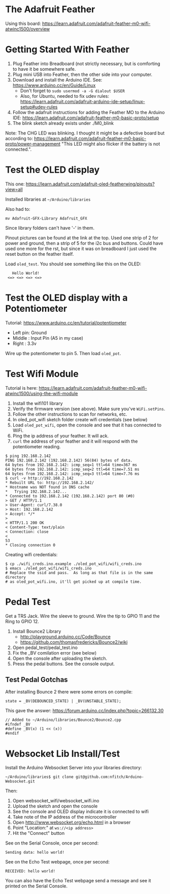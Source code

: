 # The Adafruit Feather
Using this board:
https://learn.adafruit.com/adafruit-feather-m0-wifi-atwinc1500/overview

# Getting Started With Feather

1. Plug Feather into Breadboard (not strictly necessary, but is comforting to
  have it be somewhere safe.
1. Plug mini USB into Feather, then the other side into your computer.
1. Download and install the Arduino IDE.  See:
  https://www.arduino.cc/en/Guide/Linux
    * Don't forget to `sudo usermod -a -G dialout $USER`
    * Also, for Ubuntu, needed to fix udev rules:
      https://learn.adafruit.com/adafruit-arduino-ide-setup/linux-setup#udev-rules
1. Follow the adafruit instructions for adding the Feather MO to the Arduino IDE:
  https://learn.adafruit.com/adafruit-feather-m0-basic-proto/setup
1. The blink sketch already exists under ./M0_blink

Note: The CHG LED was blinking.  I thought it might be a defective board but
according to: https://learn.adafruit.com/adafruit-feather-m0-basic-proto/power-management
"This LED might also flicker if the battery is not connected.".

# Test the OLED display

This one:
https://learn.adafruit.com/adafruit-oled-featherwing/pinouts?view=all

Installed libraries at `~/Arduino/libraries`

Also had to:

```
mv Adafruit-GFX-Library Adafruit_GFX
```

Since library folders can't have '-' in them.

Pinout pictures can be found at the link at the top.  Used one strip of 2 for
power and ground, then a strip of 5 for the i2c bus and buttons.  Could have
used one more for the rst, but since it was on breadboard I just used the reset
button on the feather itself.

Load `oled_test`.  You should see something like this on the OLED:

```
   Hello World!
 <=> <=> <=> <=>
```

# Test the OLED display with a Potentiometer

Tutorial:
https://www.arduino.cc/en/tutorial/potentiometer

* Left pin: Ground
* Middle  : Input Pin (A5 in my case)
* Right   : 3.3v

Wire up the potentiometer to pin 5.  Then load `oled_pot`.

# Test Wifi Module

Tutorial is here:
https://learn.adafruit.com/adafruit-feather-m0-wifi-atwinc1500/using-the-wifi-module

1. Install the wifi101 library
1. Verify the firmware version (see above).  Make sure you've `WiFi.setPins`.
1. Follow the other instructions to scan for networks, etc.
1. In oled_pot_wifi sketch folder create wifi credentials (see below)
1. Load `oled_pot_wifi`, open the console and see that it has connected to WiFi.
1. Ping the ip address of your feather.  It will ack.
1. `curl` the address of your feather and it will respond with the potentiometer
   reading.

```
$ ping 192.168.2.142
PING 192.168.2.142 (192.168.2.142) 56(84) bytes of data.
64 bytes from 192.168.2.142: icmp_seq=1 ttl=64 time=367 ms
64 bytes from 192.168.2.142: icmp_seq=2 ttl=64 time=7.51 ms
64 bytes from 192.168.2.142: icmp_seq=3 ttl=64 time=7.76 ms
$ curl -v http://192.168.2.142
* Rebuilt URL to: http://192.168.2.142/
* Hostname was NOT found in DNS cache
*   Trying 192.168.2.142...
* Connected to 192.168.2.142 (192.168.2.142) port 80 (#0)
> GET / HTTP/1.1
> User-Agent: curl/7.38.0
> Host: 192.168.2.142
> Accept: */*
>
< HTTP/1.1 200 OK
< Content-Type: text/plain
< Connection: close
<
53
* Closing connection 0
```

Creating wifi credentials:
```
$ cp ./wifi_creds.ino.example ./oled_pot_wifi/wifi_creds.ino
$ emacs ./oled_pot_wifi/wifi_creds.ino
# Replace the ssid and pass.  As long as that file is in the same directory
# as oled_pot_wifi.ino, it'll get picked up at compile time.
```

# Pedal Test

Get a TRS Jack.  Wire the sleeve to ground.  Wire the tip to GPIO 11 and the
Ring to GPIO 12.

1. Install Bounce2 Library
    * http://playground.arduino.cc/Code/Bounce
    * https://github.com/thomasfredericks/Bounce2/wiki
1. Open pedal_test/pedal_test.ino
1. Fix the _BV comilation error (see below)
1. Open the console after uploading the sketch.
1. Press the pedal buttons.  See the console output.

## Test Pedal Gotchas

After installing Bounce 2 there were some errors on compile:

```
state = _BV(DEBOUNCED_STATE) | _BV(UNSTABLE_STATE);
```

This gave the answer: https://forum.arduino.cc/index.php?topic=266132.30

```
// Added to ~/Arduino/libraries/Bounce2/Bounce2.cpp
#ifndef _BV
#define _BV(x) (1 << (x))
#endif
```
# Websocket Lib Install/Test

Install the Arduino Websocket Server into your libraries directory:
```
~/Arduino/libraries$ git clone git@github.com:nfitch/Arduino-Websocket.git
```

Then:
1. Open websocket_wifi/websocket_wifi.ino
1. Upload the sketch and open the console
1. See the console and OLED display indicate it is connected to wifi
1. Take note of the IP address of the microcontroller
1. Open http://www.websocket.org/echo.html in a browser
1. Point "Location:" at ```ws://<ip address>```
1. Hit the "Connect" button

See on the Serial Console, once per second:
```
Sending data: hello world!
```

See on the Echo Test webpage, once per second:
```
RECEIVED: hello world!
```

You can also have the Echo Test webpage send a message and see it printed on the
Serial Console.
